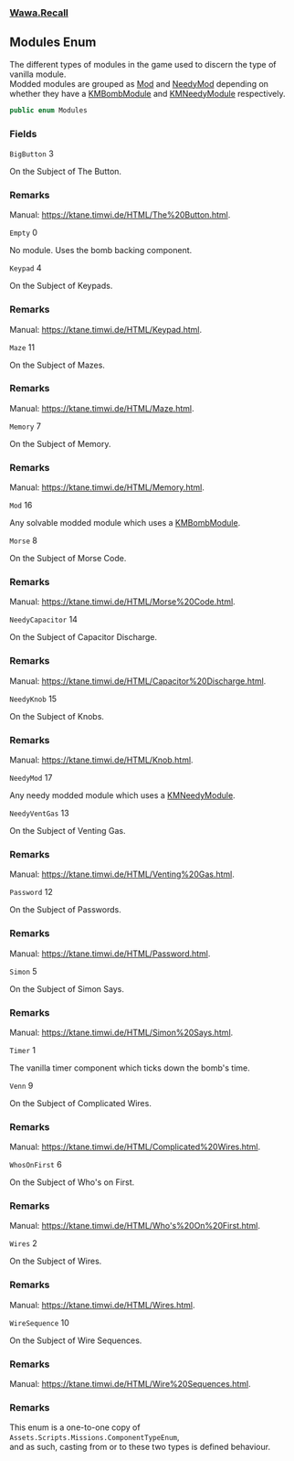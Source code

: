 ### [Wawa.Recall](Wawa.Recall.md 'Wawa.Recall')

## Modules Enum

The different types of modules in the game used to discern the type of vanilla module.  
Modded modules are grouped as [Mod](Modules.md#Wawa.Recall.Modules.Mod 'Wawa.Recall.Modules.Mod') and [NeedyMod](Modules.md#Wawa.Recall.Modules.NeedyMod 'Wawa.Recall.Modules.NeedyMod') depending on  
whether they have a [KMBombModule](https://docs.microsoft.com/en-us/dotnet/api/KMBombModule 'KMBombModule') and [KMNeedyModule](https://docs.microsoft.com/en-us/dotnet/api/KMNeedyModule 'KMNeedyModule') respectively.

```csharp
public enum Modules
```
### Fields

<a name='Wawa.Recall.Modules.BigButton'></a>

`BigButton` 3

On the Subject of The Button.

### Remarks
  
Manual: https://ktane.timwi.de/HTML/The%20Button.html.

<a name='Wawa.Recall.Modules.Empty'></a>

`Empty` 0

No module. Uses the bomb backing component.

<a name='Wawa.Recall.Modules.Keypad'></a>

`Keypad` 4

On the Subject of Keypads.

### Remarks
  
Manual: https://ktane.timwi.de/HTML/Keypad.html.

<a name='Wawa.Recall.Modules.Maze'></a>

`Maze` 11

On the Subject of Mazes.

### Remarks
  
Manual: https://ktane.timwi.de/HTML/Maze.html.

<a name='Wawa.Recall.Modules.Memory'></a>

`Memory` 7

On the Subject of Memory.

### Remarks
  
Manual: https://ktane.timwi.de/HTML/Memory.html.

<a name='Wawa.Recall.Modules.Mod'></a>

`Mod` 16

Any solvable modded module which uses a [KMBombModule](https://docs.microsoft.com/en-us/dotnet/api/KMBombModule 'KMBombModule').

<a name='Wawa.Recall.Modules.Morse'></a>

`Morse` 8

On the Subject of Morse Code.

### Remarks
  
Manual: https://ktane.timwi.de/HTML/Morse%20Code.html.

<a name='Wawa.Recall.Modules.NeedyCapacitor'></a>

`NeedyCapacitor` 14

On the Subject of Capacitor Discharge.

### Remarks
  
Manual: https://ktane.timwi.de/HTML/Capacitor%20Discharge.html.

<a name='Wawa.Recall.Modules.NeedyKnob'></a>

`NeedyKnob` 15

On the Subject of Knobs.

### Remarks
  
Manual: https://ktane.timwi.de/HTML/Knob.html.

<a name='Wawa.Recall.Modules.NeedyMod'></a>

`NeedyMod` 17

Any needy modded module which uses a [KMNeedyModule](https://docs.microsoft.com/en-us/dotnet/api/KMNeedyModule 'KMNeedyModule').

<a name='Wawa.Recall.Modules.NeedyVentGas'></a>

`NeedyVentGas` 13

On the Subject of Venting Gas.

### Remarks
  
Manual: https://ktane.timwi.de/HTML/Venting%20Gas.html.

<a name='Wawa.Recall.Modules.Password'></a>

`Password` 12

On the Subject of Passwords.

### Remarks
  
Manual: https://ktane.timwi.de/HTML/Password.html.

<a name='Wawa.Recall.Modules.Simon'></a>

`Simon` 5

On the Subject of Simon Says.

### Remarks
  
Manual: https://ktane.timwi.de/HTML/Simon%20Says.html.

<a name='Wawa.Recall.Modules.Timer'></a>

`Timer` 1

The vanilla timer component which ticks down the bomb's time.

<a name='Wawa.Recall.Modules.Venn'></a>

`Venn` 9

On the Subject of Complicated Wires.

### Remarks
  
Manual: https://ktane.timwi.de/HTML/Complicated%20Wires.html.

<a name='Wawa.Recall.Modules.WhosOnFirst'></a>

`WhosOnFirst` 6

On the Subject of Who's on First.

### Remarks
  
Manual: https://ktane.timwi.de/HTML/Who's%20On%20First.html.

<a name='Wawa.Recall.Modules.Wires'></a>

`Wires` 2

On the Subject of Wires.

### Remarks
  
Manual: https://ktane.timwi.de/HTML/Wires.html.

<a name='Wawa.Recall.Modules.WireSequence'></a>

`WireSequence` 10

On the Subject of Wire Sequences.

### Remarks
  
Manual: https://ktane.timwi.de/HTML/Wire%20Sequences.html.

### Remarks
  
This enum is a one-to-one copy of `Assets.Scripts.Missions.ComponentTypeEnum`,  
and as such, casting from or to these two types is defined behaviour.